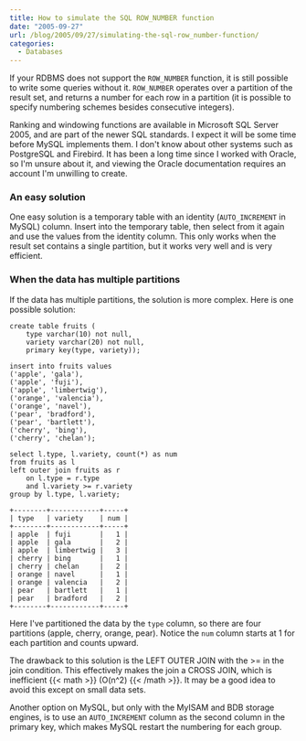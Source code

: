 ```yaml
---
title: How to simulate the SQL ROW_NUMBER function
date: "2005-09-27"
url: /blog/2005/09/27/simulating-the-sql-row_number-function/
categories:
  - Databases
---
```

If your RDBMS does not support the `ROW_NUMBER` function, it is still possible to write some queries without it. `ROW_NUMBER` operates over a partition of the result set, and returns a number for each row in a partition (it is possible to specify numbering schemes besides consecutive integers).

Ranking and windowing functions are available in Microsoft SQL Server 2005, and are part of the newer SQL standards. I expect it will be some time before MySQL implements them. I don't know about other systems such as PostgreSQL and Firebird. It has been a long time since I worked with Oracle, so I'm unsure about it, and viewing the Oracle documentation requires an account I'm unwilling to create.

### An easy solution

One easy solution is a temporary table with an identity (`AUTO_INCREMENT` in MySQL) column. Insert into the temporary table, then select from it again and use the values from the identity column. This only works when the result set contains a single partition, but it works very well and is very efficient.

### When the data has multiple partitions

If the data has multiple partitions, the solution is more complex. Here is one possible solution:

```
create table fruits (
    type varchar(10) not null,
    variety varchar(20) not null,
    primary key(type, variety));

insert into fruits values
('apple', 'gala'),
('apple', 'fuji'),
('apple', 'limbertwig'),
('orange', 'valencia'),
('orange', 'navel'),
('pear', 'bradford'),
('pear', 'bartlett'),
('cherry', 'bing'),
('cherry', 'chelan');

select l.type, l.variety, count(*) as num
from fruits as l
left outer join fruits as r
    on l.type = r.type
    and l.variety >= r.variety
group by l.type, l.variety;

+--------+------------+-----+
| type   | variety    | num |
+--------+------------+-----+
| apple  | fuji       |   1 |
| apple  | gala       |   2 |
| apple  | limbertwig |   3 |
| cherry | bing       |   1 |
| cherry | chelan     |   2 |
| orange | navel      |   1 |
| orange | valencia   |   2 |
| pear   | bartlett   |   1 |
| pear   | bradford   |   2 |
+--------+------------+-----+
```

Here I've partitioned the data by the `type` column, so there are four partitions (apple, cherry, orange, pear). Notice the `num` column starts at 1 for each partition and counts upward.

The drawback to this solution is the LEFT OUTER JOIN with the >= in the join condition. This effectively makes the join a CROSS JOIN, which is inefficient {{< math >}} (O(n^2) {{< /math >}}. It may be a good idea to avoid this except on small data sets.

Another option on MySQL, but only with the MyISAM and BDB storage engines, is to use an `AUTO_INCREMENT` column as the second column in the primary key, which makes MySQL restart the numbering for each group.


